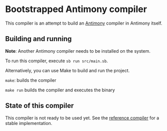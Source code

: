 # Bootstrapped Antimony compiler

This compiler is an attempt to build an [Antimony](https://github.com/antimony-lang/antimony) compiler in Antimony itself.

## Building and running

**Note**: Another Antimony compiler needs to be installed on the system.

To run this compiler, execute `sb run src/main.sb`.

Alternatively, you can use Make to build and run the project.

`make`: builds the compiler

`make run` builds the compiler and executes the binary

## State of this compiler

This compiler is not ready to be used yet. See the [reference compiler](https://github.com/antimony-lang/antimony) for a stable implementation.
